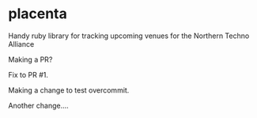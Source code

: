# placenta
Handy ruby library for tracking upcoming venues for the Northern Techno Alliance

Making a PR?

Fix to PR #1.

Making a change to test overcommit.

Another change....
